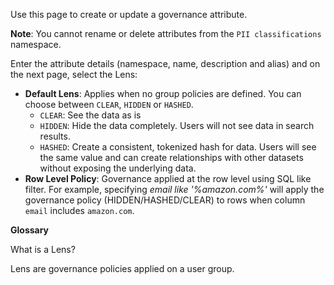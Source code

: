 Use this page to create or update a governance attribute.

**Note**: You cannot rename or delete attributes from the `PII classifications` namespace.

Enter the attribute details (namespace, name, description and alias) and on the next page, select the Lens:

- **Default Lens**: Applies when no group policies are defined. You can choose between `CLEAR`, `HIDDEN` or `HASHED`.
  - `CLEAR`: See the data as is
  - `HIDDEN`: Hide the data completely. Users will not see data in search results.
  - `HASHED`: Create a consistent, tokenized hash for data. Users will see the same value and can create relationships with other datasets without exposing the underlying data.
- **Row Level Policy**: Governance applied at the row level using SQL like filter. For example, specifying _email like '%amazon.com%'_ will apply the governance policy (HIDDEN/HASHED/CLEAR) to rows when column `email` includes `amazon.com`.

**Glossary**

What is a Lens?

Lens are governance policies applied on a user group.